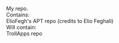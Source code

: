 My repo.  
Contains:  
ElioFegh's APT repo (credits to Elio Feghali)  
Will contain:  
TrollApps repo  
